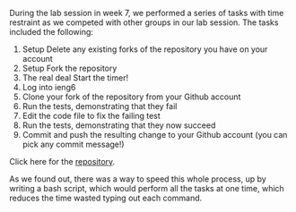 During the lab session in week 7, we performed a series of tasks with time restraint as we competed with other groups in our lab session. The tasks included the following:

1. Setup Delete any existing forks of the repository you have on your account
2. Setup Fork the repository
3. The real deal Start the timer!
4. Log into ieng6
5. Clone your fork of the repository from your Github account
6. Run the tests, demonstrating that they fail
7. Edit the code file to fix the failing test
8. Run the tests, demonstrating that they now succeed
9. Commit and push the resulting change to your Github account (you can pick any commit message!)

Click here for the [repository]([url](https://github.com/ucsd-cse15l-w23/lab7)).

As we found out, there was a way to speed this whole process, up by writing a bash script, which would perform all the tasks at one time, which reduces the time wasted typing out each command. 
